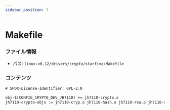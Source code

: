 ```yaml
---
sidebar_position: 7
---
```

# Makefile

### ファイル情報

- パス: `linux-v6.12/drivers/crypto/starfive/Makefile`

### コンテンツ

```txt
# SPDX-License-Identifier: GPL-2.0

obj-$(CONFIG_CRYPTO_DEV_JH7110) += jh7110-crypto.o
jh7110-crypto-objs := jh7110-cryp.o jh7110-hash.o jh7110-rsa.o jh7110-aes.o

```
